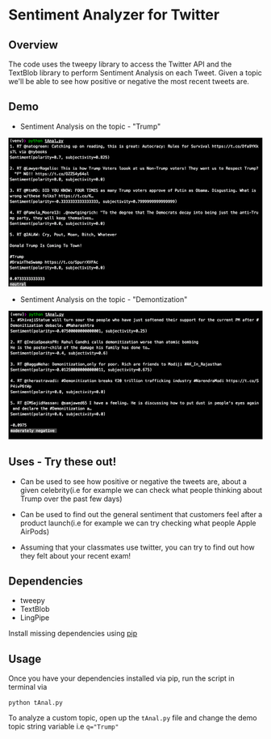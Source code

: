 # Sentiment Analyzer for Twitter 

## Overview
The code uses the tweepy library to access the Twitter API and the TextBlob library to perform Sentiment Analysis on each Tweet. Given a topic we'll be able to see how positive or negative the most recent tweets are. 

## Demo
* Sentiment Analysis on the topic - "Trump"

![](https://github.com/Lohit9/tweet-analyzer/blob/master/demo/trump.png)

* Sentiment Analysis on the topic - "Demontization"

![](https://github.com/Lohit9/tweet-analyzer/blob/master/demo/demonitization.png)


## Uses - Try these out!
* Can be used to see how positive or negative the tweets are, about a given celebrity(i.e for example we can check what people thinking about Trump over the past few days)

* Can be used to find out the general sentiment that customers feel after a product launch(i.e for example we can try checking what people Apple AirPods)

* Assuming that your classmates use twitter, you can try to find out how they felt about your recent exam! 

## Dependencies
- tweepy
- TextBlob
- LingPipe

Install missing dependencies using [pip](https://pip.pypa.io/en/stable/installing/)

## Usage
Once you have your dependencies installed via pip, run the script in terminal via

```
python tAnal.py
```
To analyze a custom topic, open up the `tAnal.py` file and change the demo topic string variable i.e `q="Trump"`
